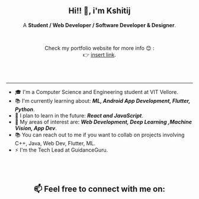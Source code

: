 <h2 align="center"> Hi!! 👋, i'm Kshitij<br/> </h2> 
<p align="center"> A <b>Student / Web Developer / Software Developer & Designer</b>.</p>

<br>

<p align="center">Check my portfolio website for more info 😊 :
<br> 👉  <a href="insert link">insert link</a>.</p>

<br>
<br>
<p align="center">

---


- 🎓 I'm a Computer Science and Engineering student at VIT Vellore.
- 📚 I'm currently learning about: ***ML, Android App Development, Flutter, Python***.
- 🎯 I plan to learn in the future: ***React and JavaScript***.
- 👀 My areas of interest are:  ***Web Development, Deep Learning ,Machine Vision, App Dev***.
- 📚 You can reach out to me if you want to collab on projects involving C++, Java, Web Dev, Flutter, ML.
- ⚡ I'm the Tech Lead at GuidanceGuru.



<br>
<br>

<h2 align="center"> 📫 Feel free to connect with me on:</h2>
<!---
<a href="https://www.linkedin.com/in/username/" target="_blank"><img src="https://img.shields.io/badge/linkedin-%230077B5.svg?&style=for-the-badge&logo=linkedin&logoColor=white"></a> 
<a href="https://twitter.com/username" target="_blank"><img src="https://img.shields.io/badge/twitter-%231DA1F2.svg?&style=for-the-badge&logo=twitter&logoColor=white"></a> 
<a href="https://www.reddit.com/user/username" target="_blank"><img src="https://img.shields.io/badge/Reddit-FF4500?style=for-the-badge&logo=reddit&logoColor=white"></a> 
<a href="https://discordapp.com/username" target="_blank"><img src="https://img.shields.io/badge/Discord-7289DA?style=for-the-badge&logo=discord&logoColor=white"></a> 
<a href="https://www.behance.net/username" target="_blank"><img src="https://img.shields.io/badge/-Behance-blue?style=for-the-badge&logo=behance&logoColor=white"></a> 


[![Medium](https://img.shields.io/badge/Medium-12100E?style=for-the-badge&logo=medium&logoColor=white)](https://medium.com/@username) 

--->
<a href="mailto:kshitijradotra@hotmail.com" target="_blank"><img src="https://img.shields.io/badge/Gmail-D14836?style=for-the-badge&logo=gmail&logoColor=white"></a>
</p>
<!---
kshitij-ra/kshitij-ra is a ✨ special ✨ repository because its `README.md` (this file) appears on your GitHub profile.
You can click the Preview link to take a look at your changes.
--->
